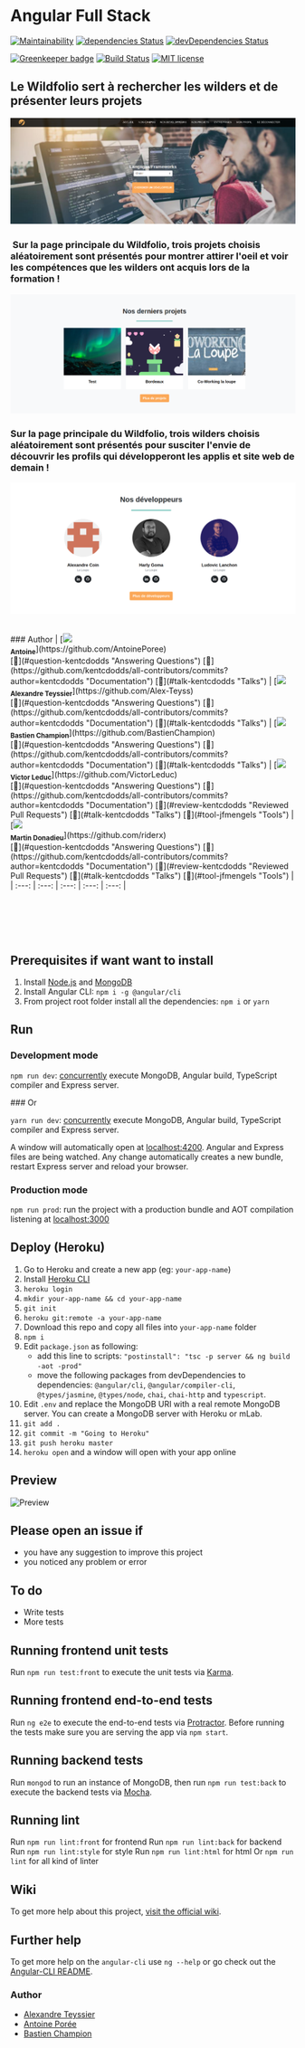 # Angular Full Stack  

[![Maintainability](https://api.codeclimate.com/v1/badges/c11813043e4ad0f0e1e7/maintainability)](https://codeclimate.com/github/riderx/Angular-Full-Stack/maintainability)
[![dependencies Status](https://david-dm.org/riderx/Angular-Full-Stack/status.svg)](https://david-dm.org/riderx/Angular-Full-Stack)
[![devDependencies Status](https://david-dm.org/riderx/Angular-Full-Stack/dev-status.svg)](https://david-dm.org/riderx/Angular-Full-Stack?type=dev)

[![Greenkeeper badge](https://badges.greenkeeper.io/riderx/Angular-Full-Stack.svg)](https://greenkeeper.io/)
[![Build Status](https://travis-ci.org/riderx/Angular-Full-Stack.svg?branch=master)](https://travis-ci.org/riderx/Angular-Full-Stack)
[![MIT license](http://img.shields.io/badge/license-MIT-lightgrey.svg)](http://opensource.org/licenses/MIT)
<!-- 
The frontend is generated with [Angular CLI](https://github.com/angular/angular-cli). The backend is made from scratch. Whole stack in [TypeScript](https://www.typescriptlang.org). -->
## Le Wildfolio sert à rechercher les wilders et de présenter leurs projets
![Image](https://github.com/WildCodeSchool/laloupe-0218-wildfolio/blob/test/client/assets/ChangeFront.png)
<br />
###  Sur la page principale du Wildfolio, trois projets choisis aléatoirement sont présentés pour montrer attirer l'oeil et voir les compétences que les wilders ont acquis lors de la formation !
![Image of Yaktocat](https://github.com/WildCodeSchool/laloupe-0218-wildfolio/blob/test/client/assets/Projetschange.png)
<br />
### Sur la page principale du Wildfolio, trois wilders choisis aléatoirement sont présentés pour susciter l'envie de découvrir les profils qui développeront les applis et site web de demain !
![Image of Yaktocat](https://github.com/WildCodeSchool/laloupe-0218-wildfolio/blob/test/client/assets/Devschange.png)
<!-- 
This project uses the [MEAN stack](https://en.wikipedia.org/wiki/MEAN_(software_bundle)):
* [**M**ongoose.js](http://www.mongoosejs.com) ([MongoDB](https://www.mongodb.com)): database
* [**E**xpress.js](http://expressjs.com): backend framework
* [**A**ngular 2+](https://angular.io): frontend framework
* [**N**ode.js](https://nodejs.org): runtime environment

Other tools and technologies used:
* [Angular CLI](https://cli.angular.io): frontend scaffolding
* [Bootstrap](http://www.getbootstrap.com): layout and styles
* [Font Awesome](http://fontawesome.io): icons
* [JSON Web Token](https://jwt.io): user authentication
* [Angular 2 JWT](https://github.com/auth0/angular2-jwt/tree/v1.0): JWT helper for Angular
* [Bcrypt.js](https://github.com/dcodeIO/bcrypt.js): password encryption
* [stylelint](https://github.com/stylelint/stylelint): style linter
* [htmllint](https://github.com/htmllint/htmllint): html linter -->

<!-- ALL-CONTRIBUTORS-LIST:START - Do not remove or modify this section -->
<!-- prettier-ignore -->
<br />
### Author
| [<img src="https://avatars3.githubusercontent.com/u/36339268?v=4" width="100px;"/><br /><sub><b>Antoine</b></sub>](https://github.com/AntoinePoree)<br />[💬](#question-kentcdodds "Answering Questions") [📖](https://github.com/kentcdodds/all-contributors/commits?author=kentcdodds "Documentation")  [📢](#talk-kentcdodds "Talks") | [<img src="https://avatars0.githubusercontent.com/u/35773862?s=400&v=4" width="100px;"/><br /><sub><b>Alexandre Teyssier</b></sub>](https://github.com/Alex-Teyss)<br />[💬](#question-kentcdodds "Answering Questions") [📖](https://github.com/kentcdodds/all-contributors/commits?author=kentcdodds "Documentation") [📢](#talk-kentcdodds "Talks") | [<img src="https://avatars2.githubusercontent.com/u/36480928?s=400&v=4" width="100px;"/><br /><sub><b>Bastien Champion</b></sub>](https://github.com/BastienChampion)<br />[💬](#question-kentcdodds "Answering Questions") [📖](https://github.com/kentcdodds/all-contributors/commits?author=kentcdodds "Documentation")  [📢](#talk-kentcdodds "Talks") | [<img src="https://avatars0.githubusercontent.com/u/4113162?s=400&v=4" width="100px;"/><br /><sub><b>Victor Leduc</b></sub>](https://github.com/VictorLeduc)<br />[💬](#question-kentcdodds "Answering Questions") [📖](https://github.com/kentcdodds/all-contributors/commits?author=kentcdodds "Documentation") [👀](#review-kentcdodds "Reviewed Pull Requests") [📢](#talk-kentcdodds "Talks") [🔧](#tool-jfmengels "Tools")  | [<img src="https://avatars1.githubusercontent.com/u/4084527?s=400&v=4" width="100px;"/><br /><sub><b>Martin Donadieu</b></sub>](https://github.com/riderx)<br />[💬](#question-kentcdodds "Answering Questions") [📖](https://github.com/kentcdodds/all-contributors/commits?author=kentcdodds "Documentation") [👀](#review-kentcdodds "Reviewed Pull Requests") [📢](#talk-kentcdodds "Talks") [🔧](#tool-jfmengels "Tools") | 
| :---: | :---: | :---: | :---: | :---: |

<br /><br /><br /><br />
<!-- ALL-CONTRIBUTORS-LIST:END -->
## Prerequisites if want want to install
1. Install [Node.js](https://nodejs.org) and [MongoDB](https://www.mongodb.com)
2. Install Angular CLI: `npm i -g @angular/cli`
3. From project root folder install all the dependencies: `npm i` or `yarn`

## Run
### Development mode
`npm run dev`: [concurrently](https://github.com/kimmobrunfeldt/concurrently) execute MongoDB, Angular build, TypeScript compiler and Express server.

### Or

`yarn run dev`: [concurrently](https://github.com/kimmobrunfeldt/concurrently) execute MongoDB, Angular build, TypeScript compiler and Express server.

A window will automatically open at [localhost:4200](http://localhost:4200). Angular and Express files are being watched. Any change automatically creates a new bundle, restart Express server and reload your browser.

### Production mode
`npm run prod`: run the project with a production bundle and AOT compilation listening at [localhost:3000](http://localhost:3000) 

## Deploy (Heroku)
1. Go to Heroku and create a new app (eg: `your-app-name`)
2. Install [Heroku CLI](https://devcenter.heroku.com/articles/heroku-command-line)
3. `heroku login`
4. `mkdir your-app-name && cd your-app-name`
5. `git init`
6. `heroku git:remote -a your-app-name`
7. Download this repo and copy all files into `your-app-name` folder
8. `npm i`
9. Edit `package.json` as following:
   - add this line to scripts: `"postinstall": "tsc -p server && ng build -aot -prod"`
   - move the following packages from devDependencies to dependencies: `@angular/cli`, `@angular/compiler-cli`, `@types/jasmine`, `@types/node`, `chai`, `chai-http` and `typescript`.
10. Edit `.env` and replace the MongoDB URI with a real remote MongoDB server. You can create a MongoDB server with Heroku or mLab.
11. `git add .`
12. `git commit -m "Going to Heroku"`
13. `git push heroku master`
14. `heroku open` and a window will open with your app online

## Preview
![Preview](https://raw.githubusercontent.com/DavideViolante/Angular2-Full-Stack/master/demo.gif "Preview")

## Please open an issue if
* you have any suggestion to improve this project
* you noticed any problem or error

## To do
* Write tests
* More tests

## Running frontend unit tests
Run `npm run test:front` to execute the unit tests via [Karma](https://karma-runner.github.io).

## Running frontend end-to-end tests
Run `ng e2e` to execute the end-to-end tests via [Protractor](http://www.protractortest.org/). 
Before running the tests make sure you are serving the app via `npm start`.

## Running backend tests
Run `mongod` to run an instance of MongoDB, then run `npm run test:back` to execute the backend tests via [Mocha](https://mochajs.org/).

## Running lint
Run `npm run lint:front` for frontend
Run `npm run lint:back` for backend
Run `npm run lint:style` for style
Run `npm run lint:html` for html
Or `npm run lint` for all kind of linter

## Wiki
To get more help about this project, [visit the official wiki](https://github.com/DavideViolante/Angular-Full-Stack/wiki).

## Further help
To get more help on the `angular-cli` use `ng --help` or go check out the [Angular-CLI README](https://github.com/angular/angular-cli/blob/master/README.md).

### Author
* [Alexandre Teyssier](https://github.com/Alex-teyss)
* [Antoine Porée](https://github.com/AntoinePoree)
* [Bastien Champion](https://github.com/BastienChampion)

